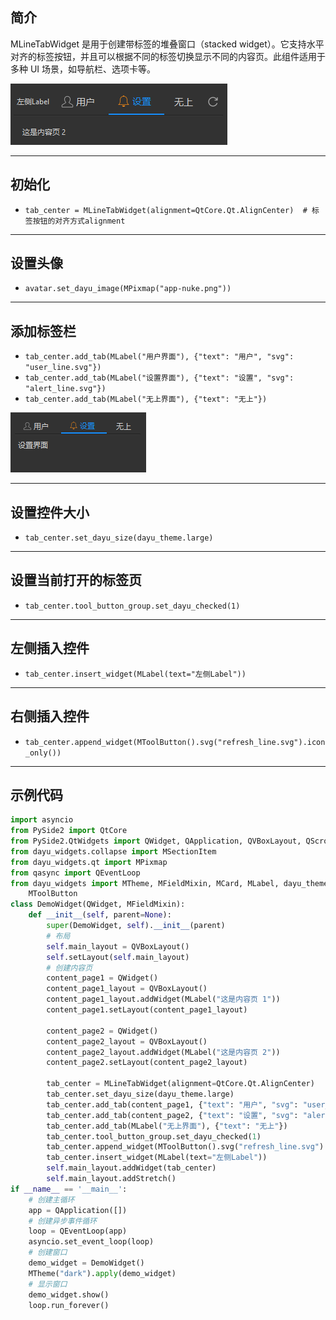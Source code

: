 ## 简介
MLineTabWidget 是用于创建带标签的堆叠窗口（stacked widget）。它支持水平对齐的标签按钮，并且可以根据不同的标签切换显示不同的内容页。此组件适用于多种 UI 场景，如导航栏、选项卡等。

![img_116.png](img_116.png)
******
## 初始化
  - `tab_center = MLineTabWidget(alignment=QtCore.Qt.AlignCenter)  # 标签按钮的对齐方式alignment`
********
## 设置头像
  - `avatar.set_dayu_image(MPixmap("app-nuke.png"))`
******
## 添加标签栏
  - `tab_center.add_tab(MLabel("用户界面"), {"text": "用户", "svg": "user_line.svg"})`
  - `tab_center.add_tab(MLabel("设置界面"), {"text": "设置", "svg": "alert_line.svg"})`
  - `tab_center.add_tab(MLabel("无上界面"), {"text": "无上"})`

![img_115.png](img_115.png)
******
## 设置控件大小
  - `tab_center.set_dayu_size(dayu_theme.large)`
******
## 设置当前打开的标签页
  - `tab_center.tool_button_group.set_dayu_checked(1)`
******
## 左侧插入控件
  - `tab_center.insert_widget(MLabel(text="左侧Label"))`
******
## 右侧插入控件
  - `tab_center.append_widget(MToolButton().svg("refresh_line.svg").icon_only())`
******
## 示例代码

```python
import asyncio
from PySide2 import QtCore
from PySide2.QtWidgets import QWidget, QApplication, QVBoxLayout, QScrollArea
from dayu_widgets.collapse import MSectionItem
from dayu_widgets.qt import MPixmap
from qasync import QEventLoop
from dayu_widgets import MTheme, MFieldMixin, MCard, MLabel, dayu_theme, MMeta, MCollapse, MLineTabWidget, MPushButton, \
    MToolButton
class DemoWidget(QWidget, MFieldMixin):
    def __init__(self, parent=None):
        super(DemoWidget, self).__init__(parent)
        # 布局
        self.main_layout = QVBoxLayout()
        self.setLayout(self.main_layout)
        # 创建内容页
        content_page1 = QWidget()
        content_page1_layout = QVBoxLayout()
        content_page1_layout.addWidget(MLabel("这是内容页 1"))
        content_page1.setLayout(content_page1_layout)

        content_page2 = QWidget()
        content_page2_layout = QVBoxLayout()
        content_page2_layout.addWidget(MLabel("这是内容页 2"))
        content_page2.setLayout(content_page2_layout)

        tab_center = MLineTabWidget(alignment=QtCore.Qt.AlignCenter)
        tab_center.set_dayu_size(dayu_theme.large)
        tab_center.add_tab(content_page1, {"text": "用户", "svg": "user_line.svg"})
        tab_center.add_tab(content_page2, {"text": "设置", "svg": "alert_line.svg"})
        tab_center.add_tab(MLabel("无上界面"), {"text": "无上"})
        tab_center.tool_button_group.set_dayu_checked(1)
        tab_center.append_widget(MToolButton().svg("refresh_line.svg").icon_only())
        tab_center.insert_widget(MLabel(text="左侧Label"))
        self.main_layout.addWidget(tab_center)
        self.main_layout.addStretch()
if __name__ == '__main__':
    # 创建主循环
    app = QApplication([])
    # 创建异步事件循环
    loop = QEventLoop(app)
    asyncio.set_event_loop(loop)
    # 创建窗口
    demo_widget = DemoWidget()
    MTheme("dark").apply(demo_widget)
    # 显示窗口
    demo_widget.show()
    loop.run_forever()
